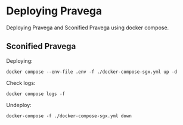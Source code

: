 # Deploying Pravega

Deploying Pravega and Sconified Pravega using docker compose.

## Sconified Pravega

Deploying:
```
docker compose --env-file .env -f ./docker-compose-sgx.yml up -d
```

Check logs:
```
docker compose logs -f
```

Undeploy:
```
docker-compose -f ./docker-compose-sgx.yml down
```

